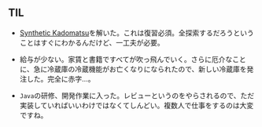 ## TIL

* [Synthetic Kadomatsu](https://atcoder.jp/contests/abc119/tasks/abc119_c)を解いた。これは復習必須。全探索するだろうということはすぐにわかるんだけど、一工夫が必要。

* 給与が少ない。家賃と書籍ですべてが吹っ飛んでいく。さらに厄介なことに、急に冷蔵庫の冷蔵機能がお亡くなりになられたので、新しい冷蔵庫を発注した。完全に赤字...。

* `Java`の研修、開発作業に入った。レビューというのをやらされるので、ただ実装していればいいわけではなくてしんどい。複数人で仕事をするのは大変ですね。